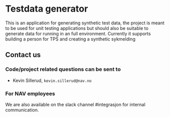 # Testdata generator

This is an application for generating synthetic test data, the project is meant to be used for unit testing applications
but should also be suitable to generate data for running in an full environment. Currently it supports building a person
for TPS and creating a synthetic sykmelding

## Contact us
### Code/project related questions can be sent to
* Kevin Sillerud, `kevin.sillerud@nav.no`

### For NAV employees
We are also available on the slack channel #integrasjon for internal communication.
